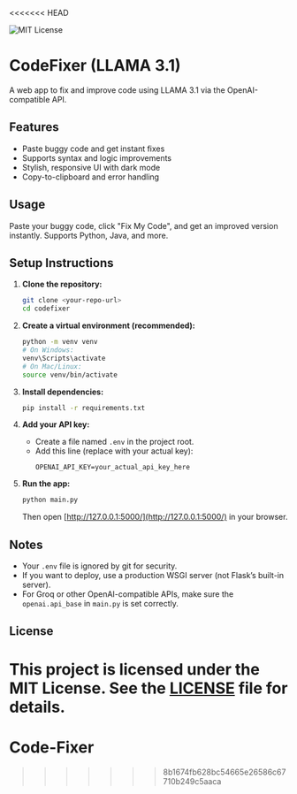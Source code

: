 <<<<<<< HEAD

![MIT License](https://img.shields.io/badge/license-MIT-green)

# CodeFixer (LLAMA 3.1)

A web app to fix and improve code using LLAMA 3.1 via the OpenAI-compatible API.

## Features
- Paste buggy code and get instant fixes
- Supports syntax and logic improvements
- Stylish, responsive UI with dark mode
- Copy-to-clipboard and error handling


## Usage
Paste your buggy code, click "Fix My Code", and get an improved version instantly. Supports Python, Java, and more.

## Setup Instructions

1. **Clone the repository:**
   ```sh
   git clone <your-repo-url>
   cd codefixer
   ```

2. **Create a virtual environment (recommended):**
   ```sh
   python -m venv venv
   # On Windows:
   venv\Scripts\activate
   # On Mac/Linux:
   source venv/bin/activate
   ```

3. **Install dependencies:**
   ```sh
   pip install -r requirements.txt
   ```

4. **Add your API key:**
   - Create a file named `.env` in the project root.
   - Add this line (replace with your actual key):
     ```
     OPENAI_API_KEY=your_actual_api_key_here
     ```

5. **Run the app:**
   ```sh
   python main.py
   ```
   Then open [http://127.0.0.1:5000/](http://127.0.0.1:5000/) in your browser.

## Notes
- Your `.env` file is ignored by git for security.
- If you want to deploy, use a production WSGI server (not Flask’s built-in server).
- For Groq or other OpenAI-compatible APIs, make sure the `openai.api_base` in `main.py` is set correctly.

## License

This project is licensed under the MIT License. See the [LICENSE](LICENSE) file for details.
=======
# Code-Fixer
>>>>>>> 8b1674fb628bc54665e26586c67710b249c5aaca
